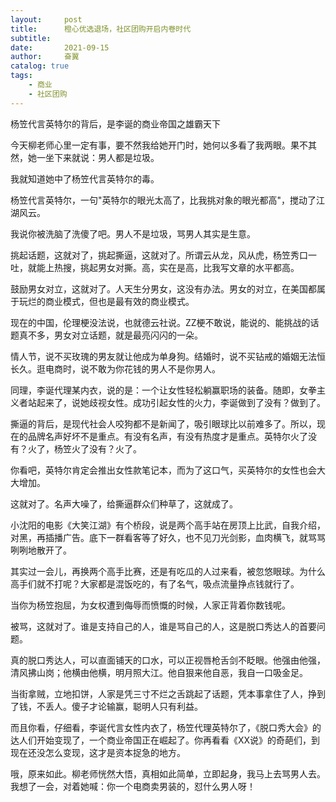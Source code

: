 ```yaml
---
layout:     post
title:      橙心优选退场，社区团购开启内卷时代
subtitle:   
date:       2021-09-15
author:     奋翼
catalog: true
tags:
    - 商业
    - 社区团购
---
```



杨笠代言英特尔的背后，是李诞的商业帝国之雄霸天下

今天柳老师心里一定有事，要不然我给她开门时，她何以多看了我两眼。果不其然，她一坐下来就说：男人都是垃圾。

我就知道她中了杨笠代言英特尔的毒。

杨笠代言英特尔，一句"英特尔的眼光太高了，比我挑对象的眼光都高"，搅动了江湖风云。

我说你被洗脑了洗傻了吧。男人不是垃圾，骂男人其实是生意。



挑起话题，这就对了，挑起撕逼，这就对了。所谓云从龙，风从虎，杨笠秀口一吐，就能上热搜，挑起男女对撕。高，实在是高，比我写文章的水平都高。

鼓励男女对立，这就对了。人天生分男女，这没有办法。男女的对立，在美国都属于玩烂的商业模式，但也是最有效的商业模式。

现在的中国，伦理梗没法说，也就德云社说。ZZ梗不敢说，能说的、能挑战的话题真不多，男女对立话题，就是最亮闪闪的一朵。

情人节，说不买玫瑰的男友就让他成为单身狗。结婚时，说不买钻戒的婚姻无法恒长久。逛电商时，说不敢为你花钱的男人不是你男人。

同理，李诞代理某内衣，说的是：一个让女性轻松躺赢职场的装备。随即，女拳主义者站起来了，说她歧视女性。成功引起女性的火力，李诞做到了没有？做到了。



撕逼的背后，是现代社会人咬狗都不是新闻了，吸引眼球比以前难多了。所以，现在的品牌名声好坏不是重点。有没有名声，有没有热度才是重点。英特尔火了没有？火了，杨笠火了没有？火了。

你看吧，英特尔肯定会推出女性款笔记本，而为了这口气，买英特尔的女性也会大大增加。

这就对了。名声大噪了，给撕逼群众们种草了，这就成了。

小沈阳的电影《大笑江湖》有个桥段，说是两个高手站在房顶上比武，自我介绍，对黑，再插播广告。底下一群看客等了好久，也不见刀光剑影，血肉横飞，就骂骂咧咧地散开了。

其实过一会儿，再换两个高手比赛，还是有吃瓜的人过来看，被忽悠眼球。为什么高手们就不打呢？大家都是混饭吃的，有了名气，吸点流量挣点钱就行了。

当你为杨笠抱屈，为女权遭到侮辱而愤慨的时候，人家正背着你数钱呢。



被骂，这就对了。谁是支持自己的人，谁是骂自己的人，这是脱口秀达人的首要问题。

真的脱口秀达人，可以直面铺天的口水，可以正视唇枪舌剑不眨眼。他强由他强，清风拂山岗；他横由他横，明月照大江。他自狠来他自恶，我自一口吸金足。

当街拿贼，立地扣饼，人家是凭三寸不烂之舌跳起了话题，凭本事拿住了人，挣到了钱，不丢人。傻子才论输赢，聪明人只有利益。

而且你看，仔细看，李诞代言女性内衣了，杨笠代理英特尔了，《脱口秀大会》的达人们开始变现了，一个商业帝国正在崛起了。你再看看《XX说》的奇葩们，到现在还没怎么变现，这才是资本捉急的地方。

哦，原来如此。柳老师恍然大悟，真相如此简单，立即起身，我马上去骂男人去。我想了一会，对着她喊：你一个电商卖男装的，怼什么男人呀！













